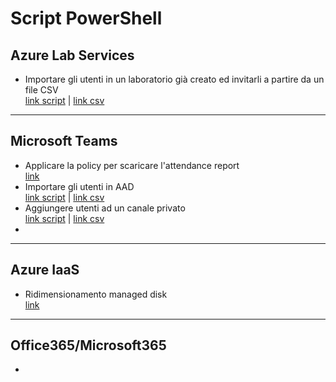 # Script PowerShell

## Azure Lab Services
* Importare gli utenti in un laboratorio già creato ed invitarli a partire da un file CSV <br> [link script](https://github.com/AngelusGi/PowerShell/blob/master/Azure/Lab%20Services/AddStudents_SendInvitation.ps1) | [link csv](https://github.com/AngelusGi/PowerShell/blob/master/Azure/Lab%20Services/csv_test.CSV)

---

## Microsoft Teams
* Applicare la policy per scaricare l'attendance report <br> [link](https://github.com/AngelusGi/PowerShell/blob/master/Office365/Teams/ActivateAttendaceReport.ps1)
* Importare gli utenti in AAD <br> [link script](https://github.com/AngelusGi/PowerShell/blob/master/Office365/Teams/ActivateAttendaceReport.ps1) | [link csv](https://github.com/AngelusGi/PowerShell/blob/master/Azure/Lab%20Services/AddStudents_SendInvitation.ps1)
* Aggiungere utenti ad un canale privato <br> [link script](https://github.com/AngelusGi/PowerShell/blob/master/Office365/Teams/Add-ADD-Users-To-Private-Channels.ps1) | [link csv](https://github.com/AngelusGi/PowerShell/blob/master/Office365/Teams/Guest%20Users/Add-User-Team_CSV.ps1)
*

---

## Azure IaaS
* Ridimensionamento managed disk <br> [link](https://github.com/AngelusGi/PowerShell/blob/master/Azure/VM/ResizeManagedDiskVM.ps1)

---

## Office365/Microsoft365
*